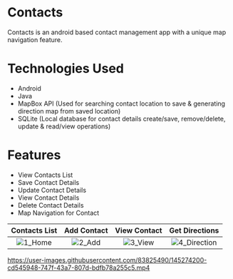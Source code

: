 # Contacts
Contacts is an android based contact management app with a unique map navigation feature.
# Technologies Used
* Android
* Java
* MapBox API (Used for searching contact location to save & generating direction map from saved location) 
* SQLite (Local database for contact details create/save, remove/delete, update & read/view operations)
# Features
* View Contacts List
* Save Contact Details
* Update Contact Details
* View Contact Details
* Delete Contact Details
* Map Navigation for Contact

Contacts List | Add Contact | View Contact | Get Directions 
:-------------------------:|:-------------------------:|:-------------------------:|:-------------------------:
![1_Home](https://user-images.githubusercontent.com/83825490/145261415-d28e2c38-ca76-4dc1-aa1f-6f2fc66170f6.png) | ![2_Add](https://user-images.githubusercontent.com/83825490/145261429-4d35f74f-26e2-4dc5-a397-28da3b2e3805.png) | ![3_View](https://user-images.githubusercontent.com/83825490/145261365-4ae5c3e6-d6d0-4acf-b9bf-c7b100abd03e.png) | ![4_Direction](https://user-images.githubusercontent.com/83825490/145261395-cfc1412f-58f3-4e93-8b50-572ac015c33f.png)

https://user-images.githubusercontent.com/83825490/145274200-cd545948-747f-43a7-807d-bdfb78a255c5.mp4
